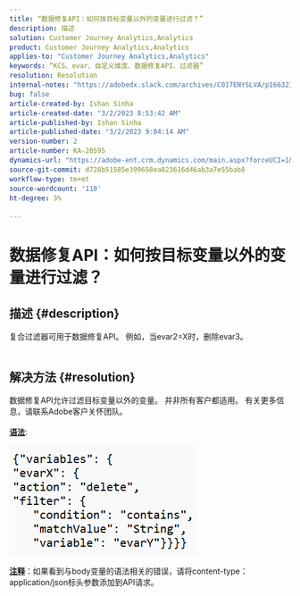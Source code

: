 ```yaml
---
title: “数据修复API：如何按目标变量以外的变量进行过滤？”
description: 描述
solution: Customer Journey Analytics,Analytics
product: Customer Journey Analytics,Analytics
applies-to: "Customer Journey Analytics,Analytics"
keywords: “KCS、evar、自定义维度、数据修复API、过滤器”
resolution: Resolution
internal-notes: "https://adobedx.slack.com/archives/C017ENYSLVA/p1663232879048209"
bug: false
article-created-by: Ishan Sinha
article-created-date: "3/2/2023 8:53:42 AM"
article-published-by: Ishan Sinha
article-published-date: "3/2/2023 9:04:14 AM"
version-number: 2
article-number: KA-20595
dynamics-url: "https://adobe-ent.crm.dynamics.com/main.aspx?forceUCI=1&pagetype=entityrecord&etn=knowledgearticle&id=e5adefb9-d7b8-ed11-83fe-6045bd0065f9"
source-git-commit: d728b51585e399658ea823616d46ab3a7e55bab8
workflow-type: tm+mt
source-wordcount: '110'
ht-degree: 3%

---
```


# 数据修复API：如何按目标变量以外的变量进行过滤？

## 描述 {#description}

复合过滤器可用于数据修复API。 例如，当evar2=X时，删除evar3。
<br> 

## 解决方法 {#resolution}

数据修复API允许过滤目标变量以外的变量。 并非所有客户都适用。 有关更多信息，请联系Adobe客户关怀团队。<br> <br><u><b>语法</b></u>:

![](assets/7479bc27-d9b8-ed11-83fe-6045bd0065f9.png)

<u><b>注释</b></u>：如果看到与body变量的语法相关的错误，请将content-type： application/json标头参数添加到API请求。